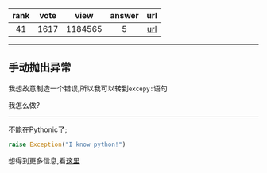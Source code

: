 
| rank | vote | view | answer | url |
|:-:|:-:|:-:|:-:|:-:|
|41|1617|1184565|5| [url](http://stackoverflow.com/questions/2052390/manually-raising-throwing-an-exception-in-python) |
***

## 手动抛出异常

我想故意制造一个错误,所以我可以转到`excepy:`语句

我怎么做?

***

不能在Pythonic了;

```python
raise Exception("I know python!")
```

想得到更多信息,看[这里](http://docs.python.org/reference/simple_stmts.html#the-raise-statement)